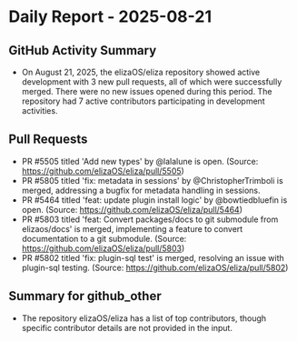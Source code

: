 # Daily Report - 2025-08-21

## GitHub Activity Summary
- On August 21, 2025, the elizaOS/eliza repository showed active development with 3 new pull requests, all of which were successfully merged. There were no new issues opened during this period. The repository had 7 active contributors participating in development activities.

## Pull Requests
- PR #5505 titled 'Add new types' by @lalalune is open. (Source: https://github.com/elizaOS/eliza/pull/5505)
- PR #5805 titled 'fix: metadata in sessions' by @ChristopherTrimboli is merged, addressing a bugfix for metadata handling in sessions.
- PR #5464 titled 'feat: update plugin install logic' by @bowtiedbluefin is open. (Source: https://github.com/elizaOS/eliza/pull/5464)
- PR #5803 titled 'feat: Convert packages/docs to git submodule from elizaos/docs' is merged, implementing a feature to convert documentation to a git submodule. (Source: https://github.com/elizaOS/eliza/pull/5803)
- PR #5802 titled 'fix: plugin-sql test' is merged, resolving an issue with plugin-sql testing. (Source: https://github.com/elizaOS/eliza/pull/5802)

## Summary for github_other
- The repository elizaOS/eliza has a list of top contributors, though specific contributor details are not provided in the input.